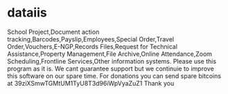# dataiis
School Project,Document action tracking,Barcodes,Payslip,Employees,Special Order,Travel Order,Vouchers,E-NGP,Records Files,Request for Technical Assistance,Property Management,File Archive,Online Attendance,Zoom Scheduling,Frontline Services,Other information systems.
Please use this program as it is. We cant guarantee support but we continuie to improve this software on our spare time.
For donations you can send spare bitcoins at 39ziXSmwTGMtUM1TyU8T3d96iWpVyaZuZ1 Thank you
